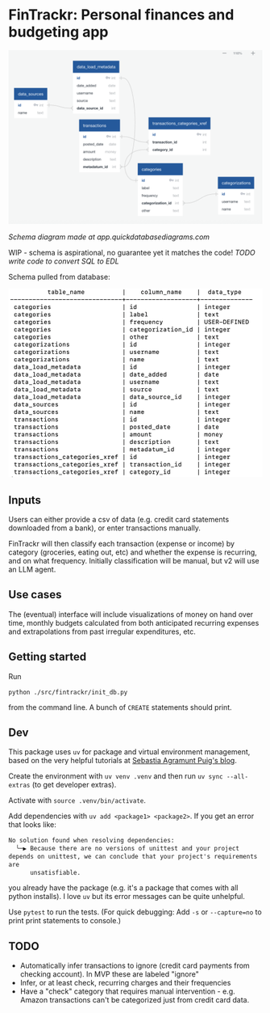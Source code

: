 # FinTrackr: Personal finances and budgeting app

![Schema diagram](img/schema.png)

*Schema diagram made at app.quickdatabasediagrams.com*

WIP - schema is aspirational, no guarantee yet it matches the code! *TODO write code to convert SQL to EDL*

Schema pulled from database:

![Schema from db](img/schema_from_db.png)

## Inputs

Users can either provide a csv of data (e.g. credit card statements downloaded from a bank), or enter transactions manually.

FinTrackr will then classify each transaction (expense or income) by category (groceries, eating out, etc) and whether the expense is recurring, and on what frequency. Initially classification will be manual, but v2 will use an LLM agent.

## Use cases

The (eventual) interface will include visualizations of money on hand over time, monthly budgets calculated from both anticipated recurring expenses and extrapolations from past irregular expenditures, etc.

## Getting started

Run 

```
python ./src/fintrackr/init_db.py
```

from the command line. A bunch of `CREATE` statements should print.

## Dev

This package uses `uv` for package and virtual environment management, based on the very helpful tutorials at [Sebastia Agramunt Puig's blog](https://agramunt.me/posts/python-virtual-environments-with-uv/).

Create the environment with `uv venv .venv` and then run `uv sync --all-extras` (to get developer extras).

Activate with `source .venv/bin/activate`.

Add dependencies with `uv add <package1> <package2>`. If you get an error that looks like:

```
No solution found when resolving dependencies:
  ╰─▶ Because there are no versions of unittest and your project depends on unittest, we can conclude that your project's requirements are
      unsatisfiable.
```
you already have the package (e.g. it's a package that comes with all python installs). I love `uv` but its error messages can be quite unhelpful.

Use `pytest` to run the tests. (For quick debugging: Add `-s` or `--capture=no` to print print statements to console.)


## TODO 
- Automatically infer transactions to ignore (credit card payments from checking account). In MVP these are labeled "ignore"
- Infer, or at least check, recurring charges and their frequencies
- Have a "check" category that requires manual intervention - e.g. Amazon transactions can't be categorized just from credit card data.
